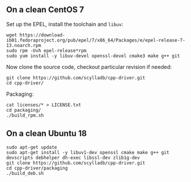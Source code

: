 ## On a clean CentOS 7

Set up the EPEL, install the toolchain and `libuv`:
```
wget https://download-ib01.fedoraproject.org/pub/epel/7/x86_64/Packages/e/epel-release-7-13.noarch.rpm
sudo rpm -Uvh epel-release*rpm
sudo yum install -y libuv-devel openssl-devel cmake3 make g++ git
```

Now clone the source code, checkout particular revision if needed:
```
git clone https://github.com/scylladb/cpp-driver.git
cd cpp-driver/
```

Packaging:
```
cat licenses/* > LICENSE.txt
cd packaging/
./build_rpm.sh
```

## On a clean Ubuntu 18

```
sudo apt-get update
sudo apt-get install -y libuv1-dev openssl cmake make g++ git devscripts debhelper dh-exec libssl-dev zlib1g-dev
git clone https://github.com/scylladb/cpp-driver.git
cd cpp-driver/packaging
./build_deb.sh
```
